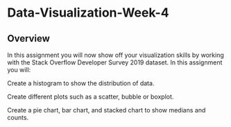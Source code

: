 # Data-Visualization-Week-4
## Overview
In this assignment you will now show off your visualization skills by working with the Stack Overflow Developer Survey 2019 dataset. In this assignment you will:

Create a histogram to show the distribution of data.

Create different plots such as a scatter, bubble or boxplot.

Create a pie chart, bar chart, and stacked chart to show medians and counts.
